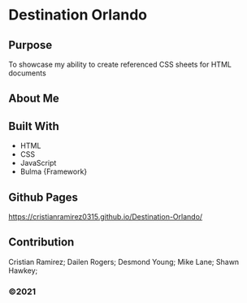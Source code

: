 # Destination Orlando 

## Purpose
To showcase my ability to create referenced CSS sheets for HTML documents 

## About Me


## Built With
* HTML
* CSS
* JavaScript
* Bulma {Framework}

## Github Pages
https://cristianramirez0315.github.io/Destination-Orlando/

## Contribution
Cristian Ramirez;
Dailen Rogers;
Desmond Young;
Mike Lane;
Shawn Hawkey;


### ©️2021
